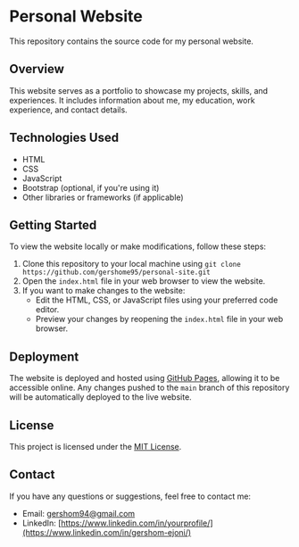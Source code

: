 # Personal Website

This repository contains the source code for my personal website.

## Overview

This website serves as a portfolio to showcase my projects, skills, and experiences. It includes information about me, my education, work experience, and contact details.

## Technologies Used

- HTML
- CSS
- JavaScript
- Bootstrap (optional, if you're using it)
- Other libraries or frameworks (if applicable)

## Getting Started

To view the website locally or make modifications, follow these steps:

1. Clone this repository to your local machine using `git clone https://github.com/gershome95/personal-site.git`
2. Open the `index.html` file in your web browser to view the website.
3. If you want to make changes to the website:
   - Edit the HTML, CSS, or JavaScript files using your preferred code editor.
   - Preview your changes by reopening the `index.html` file in your web browser.

## Deployment

The website is deployed and hosted using [GitHub Pages](https://pages.github.com/), allowing it to be accessible online. Any changes pushed to the `main` branch of this repository will be automatically deployed to the live website.

## License

This project is licensed under the [MIT License](LICENSE).

## Contact

If you have any questions or suggestions, feel free to contact me:

- Email: gershom94@gmail.com
- LinkedIn: [https://www.linkedin.com/in/yourprofile/](https://www.linkedin.com/in/gershom-ejoni/)

